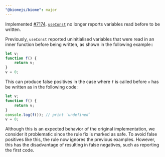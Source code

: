 ```yaml
---
"@biomejs/biome": major
---
```


Implemented [#7174](https://github.com/biomejs/biome/issues/7174). [`useConst`](https://biomejs.dev/linter/rules/use-const/) no longer reports variables read before to be written.

Previously, `useConst` reported uninitialised variables that were read in an inner function before being written, as shown in the following example::

```js
let v;
function f() {
    return v;
}
v = 0;
```

This can produce false positives in the case where `f` is called before `v` has be written as in the following code:

```js
let v;
function f() {
    return v;
}
console.log(f()); // print `undefined`
v = 0;
```

Although this is an expected behavior of the original implementation, we consider it problematic since the rule fix is marked as safe.
To avoid false positives like this, the rule now ignores the previous examples.
However, this has the disadvantage of resulting in false negatives, such as reporting the first code.
